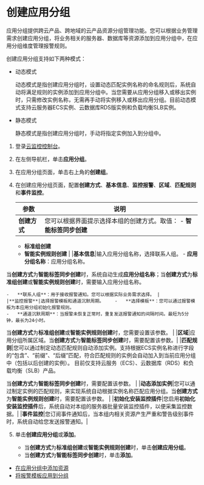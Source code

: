 # 创建应用分组

应用分组提供跨云产品、跨地域的云产品资源分组管理功能。您可以根据业务管理需求创建应用分组，将业务相关的服务器、数据库等资源添加到应用分组中，在应用分组维度管理报警规则。

创建应用分组支持如下两种模式：

-   动态模式

    动态模式是指创建应用分组时，设置动态匹配实例名称的命名规则后，系统自动将满足规则的实例添加到应用分组中。当您需要从应用分组移入或移出实例时，只需修改实例名称，无需再手动将实例移入或移出应用分组。目前动态模式支持云服务器ECS实例、云数据库RDS版实例和负载均衡SLB实例。

-   静态模式

    静态模式是指创建应用分组时，手动将指定实例加入到分组中。


1.  登录[云监控控制台](https://cms-intl.console.aliyun.com)。

2.  在左侧导航栏，单击**应用分组**。

3.  在应用分组页面，单击右上角的**创建组**。

4.  在创建应用分组页面，配置**创建方式**、**基本信息**、**监控报警**、**区域**、**匹配规则**和**事件监控**。

    |参数|说明|
    |--|--|
    |**创建方式**|您可以根据界面提示选择本组的创建方式。取值：     -   **智能标签同步创建**
    -   **标准组创建**
    -   **智能实例规则创建** |
    |**基本信息**|输入应用分组名称，选择联系人组。     -   **应用分组名称**：应用分组名称。

当**创建方式**为**智能标签同步创建**时，系统自动生成**应用分组名称**；当**创建方式**为**标准组创建**或**智能实例规则创建**时，需要输入应用分组名称。

    -   **联系人组**：用于接收报警通知。您可以根据实际业务需求选择。 |
    |**监控报警**|选择报警模板和通道沉默周期。    -   **选择模板**：您可以通过报警模板为本应用分组初始化报警规则。
    -   **通道沉默周期**：当报警未恢复正常时，重复发送报警通知的间隔时间。最短为5分钟，最长为24小时。

当**创建方式**为**标准组创建**或**智能实例规则创建**时，您需要设置该参数。 |
    |**区域**|应用分组所属区域。当**创建方式**为**智能标签同步创建**时，需要配置该参数。|
    |**匹配规则**|您可以通过制定动态匹配规则自动添加实例。支持根据ECS实例名称进行字段的“包含”、“前缀”、“后缀”匹配，符合匹配规则的实例会自动加入到当前应用分组中（包括以后创建的实例）。 目前仅支持云服务（ECS）、云数据库（RDS）和负载均衡（SLB）产品。

当**创建方式**为**智能标签同步创建**时，需要配置该参数。 |
    |**动态添加实例**|您可以通过制定实例的匹配规则，来实现系统自动根据实例名称匹配应用分组。当**创建方式**为**智能实例规则创建**时，需要配置该参数。 |
    |**初始化安装监控插件**|您启用**初始化安装监控插件**后，系统自动对本组的服务器批量安装监控插件，以便采集监控数据。|
    |**事件监控**|您订阅事件通知后，当本组内相关资源产生严重和警告级别事件时，系统自动给您发送报警通知。|

5.  单击**创建应用分组**或**添加**。

    -   当**创建方式**为**标准组创建**或**智能实例规则创建**时，单击**创建应用分组**。
    -   当**创建方式**为**智能标签同步创建**时，单击**添加**。

-   [在应用分组中添加资源](/intl.zh-CN/应用分组/添加资源至应用分组.md)
-   [将报警模板应用到分组](/intl.zh-CN/应用分组/应用报警模板至应用分组.md)

